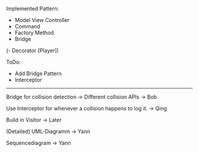Implemented Pattern:
  - Model View Controller
  - Command
  - Factory Method
  - Bridge 
  
  (- Decorator [Player])
  
ToDo:
  - Add Bridge Pattern
  - Interceptor

-----------------------------------------------------------------------

Bridge for collision detection
    -> Different collision APIs -> Bob

Use Interceptor for whenever a collision happens to log it. -> Qing

Build in Visitor -> Later

(Detailed) UML-Diagramm -> Yann

Sequencediagram -> Yann
